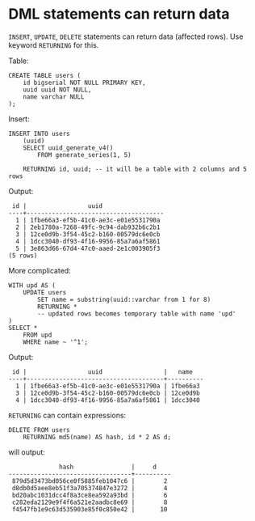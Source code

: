 DML statements can return data
==============================

`INSERT`, `UPDATE`, `DELETE` statements can return data (affected rows).
Use keyword `RETURNING` for this.

Table:

    CREATE TABLE users (
        id bigserial NOT NULL PRIMARY KEY,
        uuid uuid NOT NULL,
        name varchar NULL
    );

Insert:

    INSERT INTO users
        (uuid)
        SELECT uuid_generate_v4()
            FROM generate_series(1, 5)

        RETURNING id, uuid; -- it will be a table with 2 columns and 5 rows

Output:

     id |                 uuid
    ----+--------------------------------------
      1 | 1fbe66a3-ef5b-41c0-ae3c-e01e5531790a
      2 | 2eb1780a-7268-49fc-9c94-dab932b6c2b1
      3 | 12ce0d9b-3f54-45c2-b160-00579dc6e0cb
      4 | 1dcc3040-df93-4f16-9956-85a7a6af5861
      5 | 3e863d66-67d4-47c0-aaed-2e1c003905f3
    (5 rows)

More complicated:

    WITH upd AS (
        UPDATE users
            SET name = substring(uuid::varchar from 1 for 8)
            RETURNING *
            -- updated rows becomes temporary table with name 'upd'
    )
    SELECT *
        FROM upd
        WHERE name ~ '^1';

Output:

     id |                 uuid                 |   name
    ----+--------------------------------------+----------
      1 | 1fbe66a3-ef5b-41c0-ae3c-e01e5531790a | 1fbe66a3
      3 | 12ce0d9b-3f54-45c2-b160-00579dc6e0cb | 12ce0d9b
      4 | 1dcc3040-df93-4f16-9956-85a7a6af5861 | 1dcc3040

`RETURNING` can contain expressions:

    DELETE FROM users
        RETURNING md5(name) AS hash, id * 2 AS d;

will output:

                  hash                |     d
    ----------------------------------+----------
     879d5d3473bd056ce0f5885feb1047c6 |        2
     d8db0d5aee8eb51f3a705374847e3272 |        4
     bd20abc1031dcc4f8a3ce8ea592a93bd |        6
     c282eda2129e9f4f6a521e2aadbc8e69 |        8
     f4547fb1e9c63d535903e85f0c850e42 |       10






